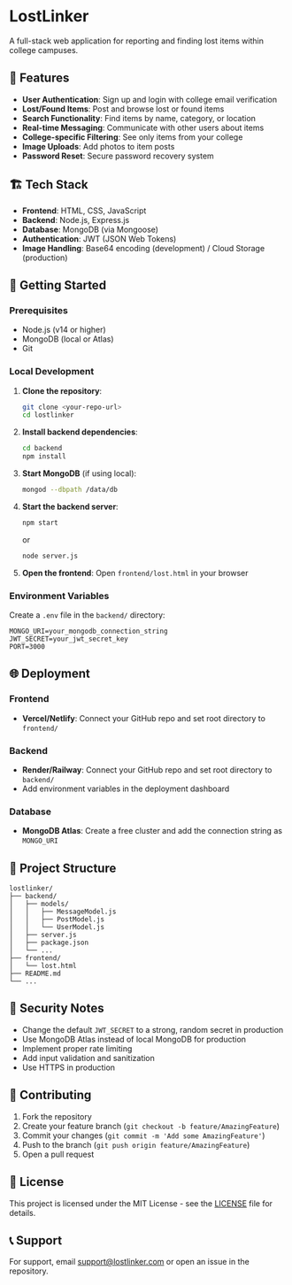 # LostLinker

A full-stack web application for reporting and finding lost items within college campuses.

## 🌟 Features

- **User Authentication**: Sign up and login with college email verification
- **Lost/Found Items**: Post and browse lost or found items
- **Search Functionality**: Find items by name, category, or location
- **Real-time Messaging**: Communicate with other users about items
- **College-specific Filtering**: See only items from your college
- **Image Uploads**: Add photos to item posts
- **Password Reset**: Secure password recovery system

## 🏗️ Tech Stack

- **Frontend**: HTML, CSS, JavaScript
- **Backend**: Node.js, Express.js
- **Database**: MongoDB (via Mongoose)
- **Authentication**: JWT (JSON Web Tokens)
- **Image Handling**: Base64 encoding (development) / Cloud Storage (production)

## 🚀 Getting Started

### Prerequisites

- Node.js (v14 or higher)
- MongoDB (local or Atlas)
- Git

### Local Development

1. **Clone the repository**:
   ```bash
   git clone <your-repo-url>
   cd lostlinker
   ```

2. **Install backend dependencies**:
   ```bash
   cd backend
   npm install
   ```

3. **Start MongoDB** (if using local):
   ```bash
   mongod --dbpath /data/db
   ```

4. **Start the backend server**:
   ```bash
   npm start
   ```
   or
   ```bash
   node server.js
   ```

5. **Open the frontend**:
   Open `frontend/lost.html` in your browser

### Environment Variables

Create a `.env` file in the `backend/` directory:

```env
MONGO_URI=your_mongodb_connection_string
JWT_SECRET=your_jwt_secret_key
PORT=3000
```

## 🌐 Deployment

### Frontend
- **Vercel/Netlify**: Connect your GitHub repo and set root directory to `frontend/`

### Backend
- **Render/Railway**: Connect your GitHub repo and set root directory to `backend/`
- Add environment variables in the deployment dashboard

### Database
- **MongoDB Atlas**: Create a free cluster and add the connection string as `MONGO_URI`

## 📁 Project Structure

```
lostlinker/
├── backend/
│   ├── models/
│   │   ├── MessageModel.js
│   │   ├── PostModel.js
│   │   └── UserModel.js
│   ├── server.js
│   ├── package.json
│   └── ...
├── frontend/
│   └── lost.html
├── README.md
└── ...
```

## 🔐 Security Notes

- Change the default `JWT_SECRET` to a strong, random secret in production
- Use MongoDB Atlas instead of local MongoDB for production
- Implement proper rate limiting
- Add input validation and sanitization
- Use HTTPS in production

## 🤝 Contributing

1. Fork the repository
2. Create your feature branch (`git checkout -b feature/AmazingFeature`)
3. Commit your changes (`git commit -m 'Add some AmazingFeature'`)
4. Push to the branch (`git push origin feature/AmazingFeature`)
5. Open a pull request

## 📄 License

This project is licensed under the MIT License - see the [LICENSE](LICENSE) file for details.

## 📞 Support

For support, email support@lostlinker.com or open an issue in the repository.